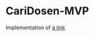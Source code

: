 # CariDosen-MVP

Implementation of [a link](https://github.com/googlesamples/android-architecture/tree/todo-mvp)

